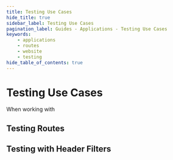 ```yaml
---
title: Testing Use Cases
hide_title: true
sidebar_label: Testing Use Cases
pagination_label: Guides - Applications - Testing Use Cases
keywords:
    - applications
    - routes
    - website
    - testing
hide_table_of_contents: true
---
```


# Testing Use Cases

When working with 

## Testing Routes

## Testing with Header Filters
